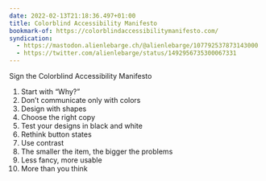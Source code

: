 ```yaml
---
date: 2022-02-13T21:18:36.497+01:00
title: Colorblind Accessibility Manifesto
bookmark-of: https://colorblindaccessibilitymanifesto.com/
syndication:
  - https://mastodon.alienlebarge.ch/@alienlebarge/107792537873143000
  - https://twitter.com/alienlebarge/status/1492956735300067331
---
```

Sign the Colorblind Accessibility Manifesto

1. Start with “Why?”
2. Don’t communicate only with colors
3. Design with shapes
4. Choose the right copy
5. Test your designs in black and white
6. Rethink button states
7. Use contrast
8. The smaller the item, the bigger the problems
9. Less fancy, more usable
10. More than you think
